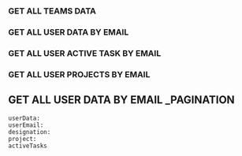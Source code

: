 ### GET ALL TEAMS DATA 
### GET ALL USER DATA BY EMAIL
### GET ALL USER ACTIVE TASK BY EMAIL
### GET ALL USER PROJECTS BY EMAIL

## GET ALL USER DATA BY EMAIL _PAGINATION
    userData:
    userEmail:
    designation:
    project:
    activeTasks
